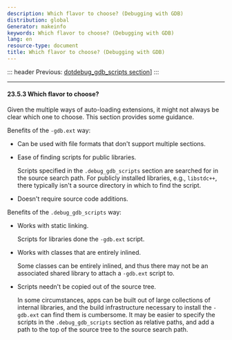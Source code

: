```yaml
---
description: Which flavor to choose? (Debugging with GDB)
distribution: global
Generator: makeinfo
keywords: Which flavor to choose? (Debugging with GDB)
lang: en
resource-type: document
title: Which flavor to choose? (Debugging with GDB)
---
```

::: header
Previous: [dotdebug_gdb_scripts section](dotdebug_005fgdb_005fscripts-section.html#dotdebug_005fgdb_005fscripts-section)]
:::

---

#### 23.5.3 Which flavor to choose?

Given the multiple ways of auto-loading extensions, it might not always be clear which one to choose. This section provides some guidance.

Benefits of the `-gdb.ext` way:

- Can be used with file formats that don't support multiple sections.
- Ease of finding scripts for public libraries.

  Scripts specified in the `.debug_gdb_scripts` section are searched for in the source search path. For publicly installed libraries, e.g., `libstdc++`, there typically isn't a source directory in which to find the script.
- Doesn't require source code additions.

Benefits of the `.debug_gdb_scripts` way:

- Works with static linking.

  Scripts for libraries done the `-gdb.ext` script.
- Works with classes that are entirely inlined.

  Some classes can be entirely inlined, and thus there may not be an associated shared library to attach a `-gdb.ext` script to.
- Scripts needn't be copied out of the source tree.

  In some circumstances, apps can be built out of large collections of internal libraries, and the build infrastructure necessary to install the `-gdb.ext` can find them is cumbersome. It may be easier to specify the scripts in the `.debug_gdb_scripts` section as relative paths, and add a path to the top of the source tree to the source search path.
